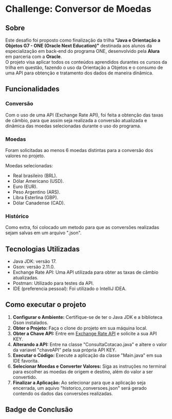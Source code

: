 ﻿# Challenge: Conversor de Moedas

<!--colocar imagem do menu inicial do projeto-->

## Sobre

Este desafio foi proposto como finalização da trilha **"Java e Orientação a Objetos G7 - ONE (Oracle Next Education)"** destinada aos alunos da especialização em back-end do programa ONE, desenvolvido pela **Alura** em parceria com a **Oracle**. </br>
O projeto visa aplicar todos os conteúdos aprendidos durantes os cursos da trilha em questão, fazendo o uso da Orientação a Objetos e o consumo de uma API para obtenção e tratamento dos dados de maneira dinâmica.</br>

## Funcionalidades

### Conversão
Com o uso de uma API (Exchange Rate API), foi feita a obtenção das taxas de câmbio, para que assim seja realizada a conversão atualizada e dinâmica das moedas selecionadas durante o uso do programa.

### Moedas
Foram solicitadas ao menos 6 moedas distintas para a conversão dos valores no projeto.</br>

Moedas selecionadas:
- Real brasileiro (BRL).
- Dólar Americano (USD).
- Euro (EUR).
- Peso Argentino (ARS).
- Libra Esterlina (GBP).
- Dólar Canadense (CAD).

### Histórico
Como extra, foi colocado um metodo para que as conversões realizadas sejam salvas em um arquivo ".json".

<!--colocar imagem do arquivo com o histórico-->

## Tecnologias Utilizadas

- Java JDK: versão 17.
- Gson: versão 2.11.0.
- Exchange Rate API: Uma API utilizada para obter as taxas de câmbio atualizadas.
- Postman: Utilizado para testes da API.
- IDE (preferencia pessoal): Foi utilizado o IntelliJ IDEA.

## Como executar o projeto

1. **Configurar o Ambiente:** Certifique-se de ter o Java JDK e a biblioteca Gson instalados.
2. **Obter o Projeto:** Faça o clone do projeto em sua máquina local.
3. **Obter a Chave API:** Entre em [Exchange Rate API](https://www.exchangerate-api.com/) e solicite a sua API KEY.
4. **Alterando a API:** Entre na classe "ConsultaCotacao.java" e altere o valor da variavel "chaveAPI" pela sua própria API KEY.
5. **Executar o Código:** Execute a aplicação da classe "Main.java" em sua IDE favorita.
6. **Selecionar Moedas e Converter Valores:** Siga as instruções no terminal para escolher as moedas de origem e destino, além do valor a ser convertido.
7. **Finalizar a Aplicação:** Ao selecionar para que a aplicação seja encerrada, um aquivo "historico_conversoes.json" será gerado contendo os dados das conversões realizadas.

## Badge de Conclusão

<!--colocar imagem da badge de conclusão-->
